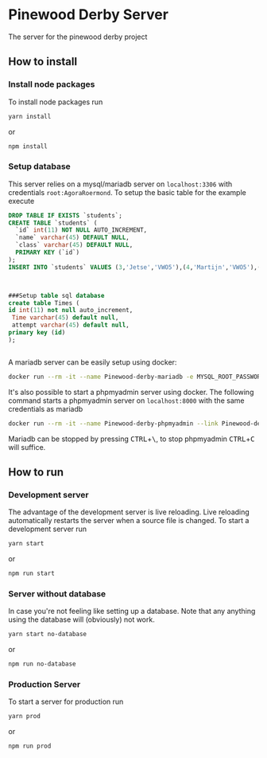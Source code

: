 # Pinewood Derby Server
The server for the pinewood derby project
## How to install
### Install node packages
To install node packages run
```bash
yarn install
```
or
```bash
npm install
```
### Setup database
This server relies on a mysql/mariadb server on `localhost:3306` with credentials `root:AgoraRoermond`. To setup the basic table for the example execute
```sql
DROP TABLE IF EXISTS `students`;
CREATE TABLE `students` (
  `id` int(11) NOT NULL AUTO_INCREMENT,
  `name` varchar(45) DEFAULT NULL,
  `class` varchar(45) DEFAULT NULL,
  PRIMARY KEY (`id`)
);
INSERT INTO `students` VALUES (3,'Jetse','VWO5'),(4,'Martijn','VWO5'),(5,'Timo','VWO3'), (6, 'David','HAVO4'), (7, 'Mees','HAVO4');



###Setup table sql database
create table Times (
id int(11) not null auto_increment,
 Time varchar(45) default null,
 attempt varchar(45) default null, 
primary key (id) 
);



```
A mariadb server can be easily setup using docker:
```bash
docker run --rm -it --name Pinewood-derby-mariadb -e MYSQL_ROOT_PASSWORD=AgoraRoermond -e MYSQL_DATABASE=Derby -p 3306:3306 mariadb
```
It's also possible to start a phpmyadmin server using docker. The following command starts a phpmyadmin server on `localhost:8000` with the same credentials as mariadb
```bash
docker run --rm -it --name Pinewood-derby-phpmyadmin --link Pinewood-derby-mariadb:db -p 8000:80 phpmyadmin/phpmyadmin
```
Mariadb can be stopped  by pressing <kbd>CTRL</kbd>+<kbd>\\</kbd>, to stop phpmyadmin <kbd>CTRL</kbd>+<kbd>C</kbd> will suffice.

## How to run
### Development server
The advantage of the development server is live reloading. Live reloading automatically restarts the server when a source file is changed. To start a development server run
```bash
yarn start
```
or
```bash
npm run start
```
### Server without database
In case you're not feeling like setting up a database. Note that any anything using the database will (obviously) not work.
```bash
yarn start no-database
```
or
```bash
npm run no-database
```
### Production Server
To start a server for production run
```bash
yarn prod
```
or
```bash
npm run prod
```
